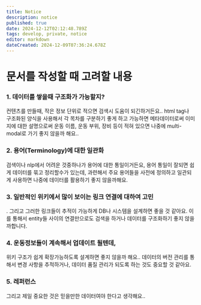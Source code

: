 ```yaml
---
title: Notice
description: notice
published: true
date: 2024-12-12T02:12:48.789Z
tags: develop, private, notice
editor: markdown
dateCreated: 2024-12-09T07:36:24.678Z
---
```


# 문서를 작성할 때 고려할 내용

### 1. 데이터를 쌓을때 구조화가 가능할지?
컨텐츠를 만들때, 작은 정보 단위로 적으면 검색시 도움이 되긴하거든요.. html tag나 구조화된 양식을 사용해서 각 목차를 구분하기 좋게 하고 가능하면 메타데이터로써 이미지에 대한 설명으로써 운동 이름, 운동 부위, 장비 등이 적혀 있으면 나중에 multi-modal로 가기 좋지 않을까 해요..
### 2. 용어(Terminology)에 대한 일관화
검색이나 nlp에서 어려운 것중하나가 용어에 대한 통일이거든요, 용어 통일이 잘되면 쉽게 데이터를 묶고 정리할수가 있는데, 과련해서 주요 용어들을 사전에 정의하고 일관되게 사용하면 나중에 데이터를 활용하기 좋지 않을까해요.
### 3. 일반적인 위키에서 많이 보이는 링크 연결에 대하여 고민 
. 그리고 그러한 링크들이 추적이 가능하게 DB나 시스템을 설계하면 좋을 것 같아요. 이를 통해서 entity들 사이의 연결만으로도 검색을 하거나 데이터를 구조화하기 좋지 않을까합니다.
### 4. 운동정보들이 계속해서 업데이트 될텐데, 
위키 구조가 쉽게 확장가능하도록 설계하면 좋지 않을까 해요.. 데이터의 버전 관리를 통해서 변경 사항을 추적하거나, 데이터 품질 관리가 되도록 하는 것도 중요할 것 같아요.

### 5.  레퍼런스 
그리고 제일 중요한 것은 믿을만한 데이터여야 한다고 생각해요..
